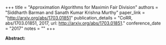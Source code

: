 +++
title = "Approximation Algorithms for Maximin Fair Division"
authors = "Siddharth Barman and Sanath Kumar Krishna Murthy"
paper_link = "http://arxiv.org/abs/1703.01851"
publication_details = "CoRR, abs/1703.01851, 2017, url: <a href='http://arxiv.org/abs/1703.01851' target='_blank'>http://arxiv.org/abs/1703.01851</a>."
conference_date = "2017"
notes = ""
+++

<b>Abstract:</b>
